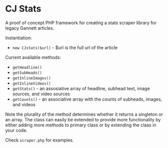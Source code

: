 # CJ Stats

A proof of concept PHP framework for creating a stats scraper library for legacy Gannett articles.

Instantiation:
* `new CJstats($url)` - $url is the full url of the article

Current available methods:
* `getHeadline()`
* `getSubHeads()`
* `getInlineImages()`
* `getInlineVideos()`
* `getStats()` - an assosiative array of headline, subhead text, image sources, and video sources
* `getCounts()` - an associative array with the counts of subheads, images, and videos

Note the plurality of the method determines whether it returns a singleton or an array. The class can easily be extended to provide more functionality by either adding more methods to primary class or by extending the class in your code.

Check `scraper.php` for examples.